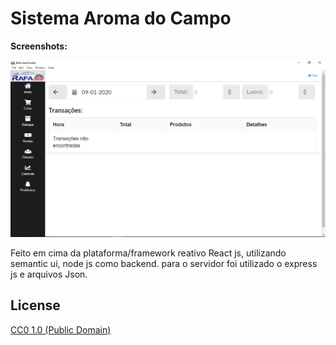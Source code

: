 # Sistema Aroma do Campo

**Screenshots:**
<p align="center">
  <img src="./screen (1).png">
</p>




Feito em cima da plataforma/framework reativo React js, utilizando semantic ui, node js como backend.
para o servidor foi utilizado o express js e arquivos Json.

## License

[CC0 1.0 (Public Domain)](LICENSE.md)
